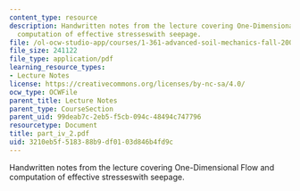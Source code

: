 ```yaml
---
content_type: resource
description: Handwritten notes from the lecture covering One-Dimensional Flow and
  computation of effective stresseswith seepage.
file: /ol-ocw-studio-app/courses/1-361-advanced-soil-mechanics-fall-2004/3210eb5f518388b9df0103d846b4fd9c_part_iv_2.pdf
file_size: 241122
file_type: application/pdf
learning_resource_types:
- Lecture Notes
license: https://creativecommons.org/licenses/by-nc-sa/4.0/
ocw_type: OCWFile
parent_title: Lecture Notes
parent_type: CourseSection
parent_uid: 99deab7c-2eb5-f5cb-094c-48494c747796
resourcetype: Document
title: part_iv_2.pdf
uid: 3210eb5f-5183-88b9-df01-03d846b4fd9c
---
```

Handwritten notes from the lecture covering One-Dimensional Flow and computation of effective stresseswith seepage.